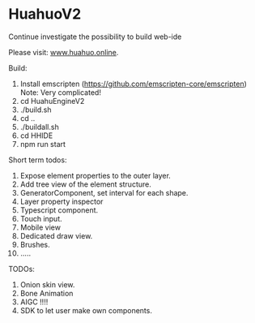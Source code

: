 # HuahuoV2
Continue investigate the possibility to build web-ide

Please visit: www.huahuo.online.

Build:
1. Install emscripten (https://github.com/emscripten-core/emscripten) Note: Very complicated!
2. cd HuahuEngineV2
3. ./build.sh
4. cd ..
5. ./buildall.sh
6. cd HHIDE
7. npm run start

Short term todos:
1. Expose element properties to the outer layer.
2. Add tree view of the element structure.
3. GeneratorComponent, set interval for each shape.
4. Layer property inspector
5. Typescript component.
6. Touch input.
7. Mobile view
8. Dedicated draw view.
9. Brushes.
10. .....

TODOs:
1. Onion skin view.
2. Bone Animation
3. AIGC !!!!
4. SDK to let user make own components.
 